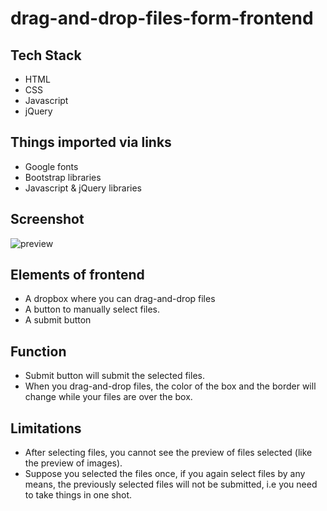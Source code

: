# drag-and-drop-files-form-frontend

## Tech Stack
- HTML
- CSS
- Javascript
- jQuery

## Things imported via links
- Google fonts
- Bootstrap libraries
- Javascript & jQuery libraries

## Screenshot

![preview](https://user-images.githubusercontent.com/106254063/170729786-6524f084-a07d-4a0b-ba43-36a90724b517.png)

## Elements of frontend
- A dropbox where you can drag-and-drop files
- A button to manually select files.
- A submit button

## Function
- Submit button will submit the selected files.
- When you drag-and-drop files, the color of the box and the border will change while your files are over the box.

## Limitations
- After selecting files, you cannot see the preview of files selected (like the preview of images).
- Suppose you selected the files once, if you again select files by any means, the previously selected files will not be submitted, i.e you need to take things in one shot.
